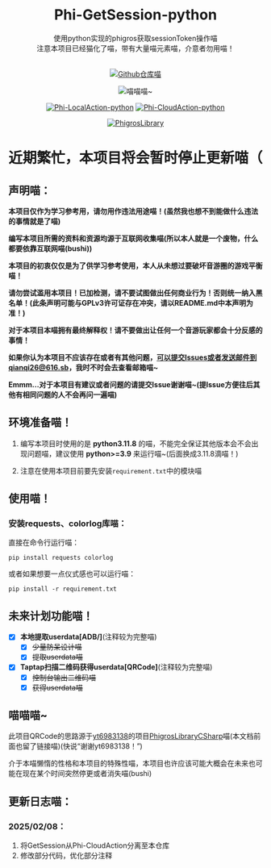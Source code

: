 <div align="center">
<h1>Phi-GetSession-python</h1>
使用python实现的phigros获取sessionToken操作喵<br>
注意本项目已经猫化了喵，带有大量喵元素喵，介意者勿用喵！<br><br>

[![Github仓库喵](https://img.shields.io/badge/github-Phi--GS--py-red?style=for-the-badge&logo=Github)](https://github.com/wms26/Phi-GetSession-python)

<img src="https://counter.seku.su/cmoe?name=phi-gs-py&theme=r34" title="喵喵喵~"/><br>

[![Phi-LocalAction-python](https://img.shields.io/badge/Github-LocalAction(本地数据操作)-red?style=for-the-badge&logo=Github)](https://github.com/wms26/Phi-LocalAction-python)
[![Phi-CloudAction-python](https://img.shields.io/badge/Github-CloudAction(云端数据操作)-red?style=for-the-badge&logo=Github)](https://github.com/wms26/Phi-LocalAction-python)

[![PhigrosLibrary](https://img.shields.io/badge/yt6983138-PhigrosLibraryCSharp-blue?style=for-the-badge&logo=Github)](https://github.com/yt6983138/PhigrosLibraryCSharp/)

</div>

# 近期繁忙，本项目将会暂时停止更新喵（

## 声明喵：

**本项目仅作为学习参考用，请勿用作违法用途喵！(虽然我也想不到能做什么违法的事情就是了喵)**

**编写本项目所需的资料和资源均源于互联网收集喵(所以本人就是一个废物，什么都要依靠互联网喵(bushi))**

**本项目的初衷仅仅是为了供学习参考使用，本人从未想过要破坏音游圈的游戏平衡喵！**

**请勿尝试滥用本项目！已加检测，请不要试图做出任何商业行为！否则统一纳入黑名单！(此条声明可能与GPLv3许可证存在冲突，请以README.md中本声明为准！)**

**对于本项目本喵拥有最终解释权！请不要做出让任何一个音游玩家都会十分反感的事情！**

**如果你认为本项目不应该存在或者有其他问题，可以提交Issues或者发送邮件到qianqi26@616.sb，我时不时会去查看邮箱喵~**

**Emmm...对于本项目有建议或者问题的请提交Issue谢谢喵~(提Issue方便往后其他有相同问题的人不会再问一遍喵)**

## 环境准备喵！

1. 编写本项目时使用的是 **python3.11.8** 的喵，不能完全保证其他版本会不会出现问题喵，建议使用 **python>=3.9** 来运行喵~(后面换成3.11.8滴喵！)

2. 注意在使用本项目前要先安装`requirement.txt`中的模块喵

## 使用喵！

### 安装requests、colorlog库喵：

直接在命令行运行喵：

```
pip install requests colorlog
```

或者如果想要一点仪式感也可以运行喵：

```
pip install -r requirement.txt
```

## 未来计划功能喵！

- [x] **本地提取userdata[ADB/]**(注释较为完整喵)
  - [x] ~~少量防呆设计喵~~
  - [x] ~~提取userdata喵~~

- [x] **Taptap扫描二维码获得userdata[QRCode]**(注释较为完整喵)
  - [x] ~~控制台输出二维码喵~~
  - [x] ~~获得userdata喵~~

## 喵喵喵~

此项目QRCode的思路源于[yt6983138](https://github.com/yt6983138/)的项目[PhigrosLibraryCSharp](https://github.com/yt6983138/PhigrosLibraryCSharp/)喵(本文档前面也留了链接喵)(快说“谢谢yt6983138！”)

介于本喵懒惰的性格和本项目的特殊性喵，本项目也许应该可能大概会在未来也可能在现在某个时间突然停更或者消失喵(bushi)

## 更新日志喵：

### 2025/02/08：
1. 将GetSession从Phi-CloudAction分离至本仓库
2. 修改部分代码，优化部分注释
